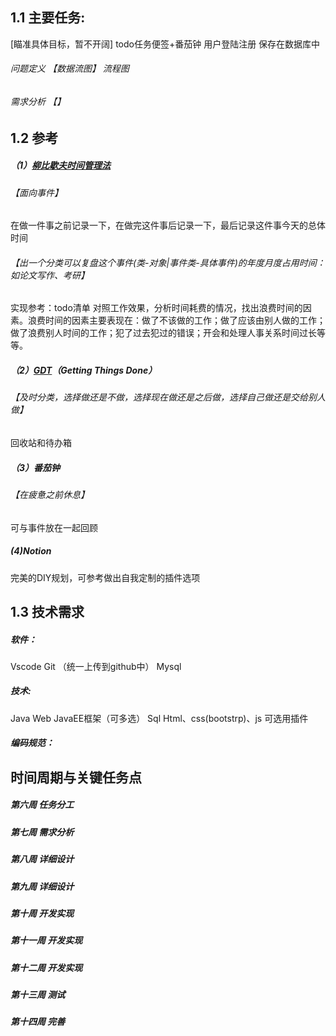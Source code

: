 ##  1.1 主要任务:
[瞄准具体目标，暂不开阔]
todo任务便签+番茄钟
用户登陆注册
保存在数据库中
###### 问题定义 【数据流图】 流程图
###### 需求分析 【】

## 1.2 参考
##### （1）[柳比歇夫时间管理法](https://baike.baidu.com/item/%E6%9F%B3%E6%AF%94%E6%AD%87%E5%A4%AB/3389273?fr=aladdin#2)
###### 【面向事件】
在做一件事之前记录一下，在做完这件事后记录一下，最后记录这件事今天的总体时间
###### 【出一个分类可以复盘这个事件(类-对象|事件类-具体事件)的年度月度占用时间：如论文写作、考研】
实现参考：todo清单
对照工作效果，分析时间耗费的情况，找出浪费时间的因素。浪费时间的因素主要表现在：做了不该做的工作；做了应该由别人做的工作；做了浪费别人时间的工作；犯了过去犯过的错误；开会和处理人事关系时间过长等等。
##### （2）[GDT](https://www.bilibili.com/video/BV1wE411176Q?spm_id_from=333.337.search-card.all.click)（Getting Things Done）
###### 【及时分类，选择做还是不做，选择现在做还是之后做，选择自己做还是交给别人做】
回收站和待办箱
##### （3）番茄钟
###### 【在疲惫之前休息】
可与事件放在一起回顾
##### (4)Notion
完美的DIY规划，可参考做出自我定制的插件选项
 
## 1.3 技术需求
##### 软件：
Vscode
Git （统一上传到github中）
	Mysql
##### 技术:
Java Web
JavaEE框架（可多选）
Sql
Html、css(bootstrp)、js
可选用插件
##### 编码规范：


## 时间周期与关键任务点
##### 第六周		任务分工
##### 第七周		需求分析
##### 第八周		详细设计
##### 第九周		详细设计
##### 第十周		开发实现
##### 第十一周	开发实现
##### 第十二周	开发实现
##### 第十三周	测试
##### 第十四周	完善


